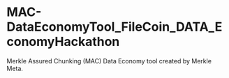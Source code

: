 # MAC-DataEconomyTool_FileCoin_DATA_EconomyHackathon
Merkle Assured Chunking (MAC) Data Economy tool created by Merkle Meta. 
